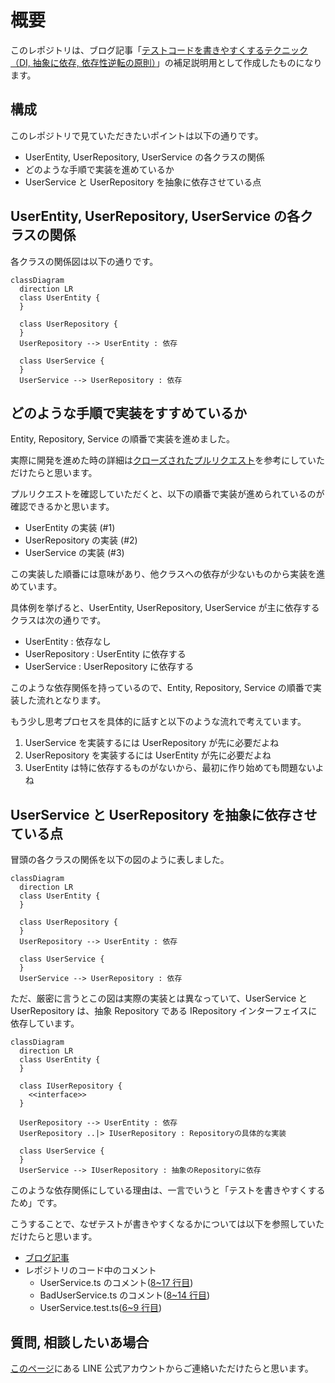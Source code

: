 # 概要

このレポジトリは、ブログ記事「[テストコードを書きやすくするテクニック（DI, 抽象に依存, 依存性逆転の原則）](https://tsuyopon.xyz/2024/04/03/writing-testable-code-with-di/)」の補足説明用として作成したものになります。

## 構成

このレポジトリで見ていただきたいポイントは以下の通りです。

- UserEntity, UserRepository, UserService の各クラスの関係
- どのような手順で実装を進めているか
- UserService と UserRepository を抽象に依存させている点

## UserEntity, UserRepository, UserService の各クラスの関係

各クラスの関係図は以下の通りです。

```mermaid
classDiagram
  direction LR
  class UserEntity {
  }

  class UserRepository {
  }
  UserRepository --> UserEntity : 依存

  class UserService {
  }
  UserService --> UserRepository : 依存
```

## どのような手順で実装をすすめているか

Entity, Repository, Service の順番で実装を進めました。

実際に開発を進めた時の詳細は[クローズされたプルリクエスト](https://github.com/tsuyopon-xyz/writing-testable-code-with-di/pulls?q=is%3Apr+is%3Aclosed)を参考にしていただけたらと思います。

プルリクエストを確認していただくと、以下の順番で実装が進められているのが確認できるかと思います。

- UserEntity の実装 (#1)
- UserRepository の実装 (#2)
- UserService の実装 (#3)

この実装した順番には意味があり、他クラスへの依存が少ないものから実装を進めています。

具体例を挙げると、UserEntity, UserRepository, UserService が主に依存するクラスは次の通りです。

- UserEntity : 依存なし
- UserRepository : UserEntity に依存する
- UserService : UserRepository に依存する

このような依存関係を持っているので、Entity, Repository, Service の順番で実装した流れとなります。

もう少し思考プロセスを具体的に話すと以下のような流れで考えています。

1. UserService を実装するには UserRepository が先に必要だよね
2. UserRepository を実装するには UserEntity が先に必要だよね
3. UserEntity は特に依存するものがないから、最初に作り始めても問題ないよね

## UserService と UserRepository を抽象に依存させている点

冒頭の各クラスの関係を以下の図のように表しました。

```mermaid
classDiagram
  direction LR
  class UserEntity {
  }

  class UserRepository {
  }
  UserRepository --> UserEntity : 依存

  class UserService {
  }
  UserService --> UserRepository : 依存
```

ただ、厳密に言うとこの図は実際の実装とは異なっていて、UserService と UserRepository は、抽象 Repository である IRepository インターフェイスに依存しています。

```mermaid
classDiagram
  direction LR
  class UserEntity {
  }

  class IUserRepository {
    <<interface>>
  }

  UserRepository --> UserEntity : 依存
  UserRepository ..|> IUserRepository : Repositoryの具体的な実装

  class UserService {
  }
  UserService --> IUserRepository : 抽象のRepositoryに依存

```

このような依存関係にしている理由は、一言でいうと「テストを書きやすくするため」です。

こうすることで、なぜテストが書きやすくなるかについては以下を参照していただけたらと思います。

- [ブログ記事](https://tsuyopon.xyz/2024/04/03/writing-testable-code-with-di/)
- レポジトリのコード中のコメント
  - UserService.ts のコメント([8~17 行目](https://github.com/tsuyopon-xyz/writing-testable-code-with-di/pull/3/files?diff=unified&w=0#diff-1af2c86fc5dff1c4571a511882146b8e12f231731928349c79850d0ffd1fa48dR8-R17))
  - BadUserService.ts のコメント([8~14 行目](https://github.com/tsuyopon-xyz/writing-testable-code-with-di/pull/3/files?diff=unified&w=0#diff-fba004c92d837590cd9901a65576f060dca00bf7f75e3321da48c81649e37dcdR8-R14))
  - UserService.test.ts([6~9 行目](https://github.com/tsuyopon-xyz/writing-testable-code-with-di/pull/3/files?diff=unified&w=0#diff-5240dfbc936393c744213402b860c80e07262f25bce89340421821dc044c0686R6-R9))

## 質問, 相談したいあ場合

[このページ](https://tsuyopon.xyz/lp/mail-magazine/)にある LINE 公式アカウントからご連絡いただけたらと思います。
